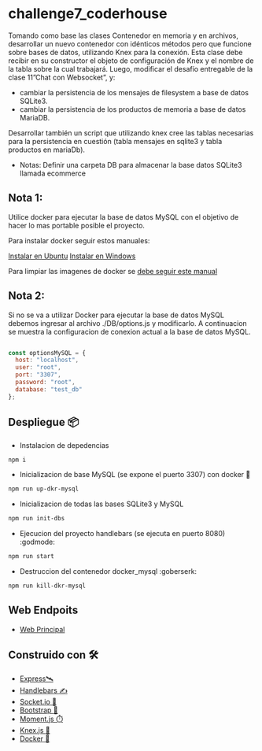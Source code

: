 # challenge7_coderhouse

Tomando como base las clases Contenedor en memoria y en archivos, desarrollar un nuevo contenedor con idénticos métodos pero que funcione sobre bases de datos, utilizando Knex para la conexión. Esta clase debe recibir en su constructor el objeto de configuración de Knex y el nombre de la tabla sobre la cual trabajará. Luego, modificar el desafío entregable de la clase 11”Chat con Websocket”, y:
* cambiar la persistencia de los mensajes de filesystem a base de datos SQLite3.
* cambiar la persistencia de los productos de memoria a base de datos MariaDB.

Desarrollar también un script que utilizando knex cree las tablas necesarias para la persistencia en cuestión (tabla mensajes en sqlite3 y tabla productos en mariaDb).

* Notas: Definir una carpeta DB para almacenar la base datos SQLite3 llamada ecommerce

## Nota 1: 

Utilice docker para ejecutar la base de datos MySQL con el objetivo de hacer lo mas portable posible el proyecto.

Para instalar docker seguir estos manuales:

[Instalar en Ubuntu](https://acloudguru.com/hands-on-labs/installing-and-configuring-the-docker-engine?utm_campaign=11244863417&utm_source=google&utm_medium=cpc&utm_content=469352928666&utm_term=_&adgroupid=115625160932&gclid=CjwKCAjw46CVBhB1EiwAgy6M4ikP_hcA42mlznnGgVem1iP6uS0lUM9py3NXVlILLA5IW9GyOHT7GBoCQM8QAvD_BwE)
[Instalar en Windows](https://docs.docker.com/desktop/windows/install/)


Para limpiar las imagenes de docker se [debe seguir este manual](https://www.digitalocean.com/community/tutorials/how-to-remove-docker-images-containers-and-volumes-es)

## Nota 2:
Si no se va a utilizar Docker para ejecutar la base de datos MySQL debemos ingresar al archivo ./DB/options.js y modificarlo.
A continuacion se muestra la configuracion de conexion actual a la base de datos MySQL.

```javascript

const optionsMySQL = {
  host: "localhost",
  user: "root",
  port: "3307",
  password: "root",
  database: "test_db"
};

```
## Despliegue 📦

* Instalacion de depedencias
```bash
npm i 
```
* Inicializacion de base MySQL (se expone el puerto 3307) con docker :whale:
```bash
npm run up-dkr-mysql 
```

* Inicializacion de todas las bases SQLite3 y MySQL
```bash
npm run init-dbs
```

* Ejecucion del proyecto handlebars (se ejecuta en puerto 8080) :godmode:
```bash
npm run start
```

* Destruccion del contenedor docker_mysql :goberserk:
```bash
npm run kill-dkr-mysql
```

## Web Endpoits 

* [Web Principal](http://localhost8080/)
## Construido con 🛠️

* [Express🛰️](https://expressjs.com/es/4x/api.html)
* [Handlebars :writing_hand:](https://handlebarsjs.com/)
* [Socket.io :electric_plug:](https://socket.io/)
* [Bootstrap :star_struck:](https://getbootstrap.com/)
* [Moment.js :stopwatch:](https://momentjs.com)
* [Knex.js :floppy_disk:](http://knexjs.org/#Builder)
* [Docker :whale: ](https://www.docker.com/)


